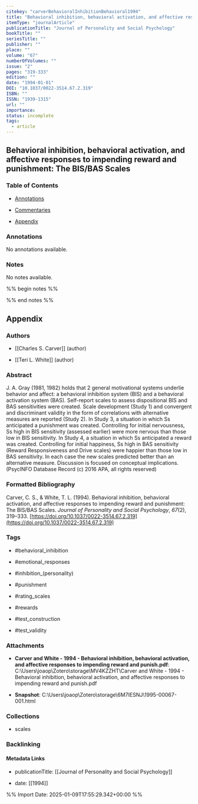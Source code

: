 ```yaml
---
citekey: "carverBehavioralInhibitionBehavioral1994"
title: "Behavioral inhibition, behavioral activation, and affective responses to impending reward and punishment: The BIS/BAS Scales"
itemType: "journalArticle"
publicationTitle: "Journal of Personality and Social Psychology"
bookTitle: ""
seriesTitle: ""
publisher: ""
place: ""
volume: "67"
numberOfVolumes: ""
issue: "2"
pages: "319-333"
edition: ""
date: "1994-01-01"
DOI: "10.1037/0022-3514.67.2.319"
ISBN: ""
ISSN: "1939-1315"
url: ""
importance: 
status: incomplete
tags:
  - article
---
```


## Behavioral inhibition, behavioral activation, and affective responses to impending reward and punishment: The BIS/BAS Scales

### Table of Contents

- [Annotations](#annotations)

+ [Commentaries](#commentaries)

- [Appendix](#appendix)

### Annotations


No annotations available.


### Notes


No notes available.


%% begin notes %%

<!-- Write your personal notes here -->

%% end notes %%

## Appendix

### Authors


- [[Charles S. Carver]] (author)

- [[Teri L. White]] (author)



### Abstract

J. A. Gray (1981, 1982) holds that 2 general motivational systems underlie behavior and affect: a behavioral inhibition system (BIS) and a behavioral activation system (BAS). Self-report scales to assess dispositional BIS and BAS sensitivities were created. Scale development (Study 1) and convergent and discriminant validity in the form of correlations with alternative measures are reported (Study 2). In Study 3, a situation in which Ss anticipated a punishment was created. Controlling for initial nervousness, Ss high in BIS sensitivity (assessed earlier) were more nervous than those low in BIS sensitivity. In Study 4, a situation in which Ss anticipated a reward was created. Controlling for initial happiness, Ss high in BAS sensitivity (Reward Responsiveness and Drive scales) were happier than those low in BAS sensitivity. In each case the new scales predicted better than an alternative measure. Discussion is focused on conceptual implications. (PsycINFO Database Record (c) 2016 APA, all rights reserved)


### Formatted Bibliography

Carver, C. S., & White, T. L. (1994). Behavioral inhibition, behavioral activation, and affective responses to impending reward and punishment: The BIS/BAS Scales. _Journal of Personality and Social Psychology_, _67_(2), 319–333. [https://doi.org/10.1037/0022-3514.67.2.319](https://doi.org/10.1037/0022-3514.67.2.319)


### Tags


- #behavioral_inhibition

- #emotional_responses

- #inhibition_(personality)

- #punishment

- #rating_scales

- #rewards

- #test_construction

- #test_validity




### Attachments


- **Carver and White - 1994 - Behavioral inhibition, behavioral activation, and affective responses to impending reward and punish.pdf**: C:\Users\joaop\Zotero\storage\MV4KZZHT\Carver and White - 1994 - Behavioral inhibition, behavioral activation, and affective responses to impending reward and punish.pdf

- **Snapshot**: C:\Users\joaop\Zotero\storage\6M7IESNJ\1995-00067-001.html




### Collections


- scales





### Backlinking


#### Metadata Links


- publicationTitle: [[Journal of Personality and Social Psychology]]




- date: [[1994]]





<!-- Any additional notes or comments -->


%% Import Date: 2025-01-09T17:55:29.342+00:00 %%
